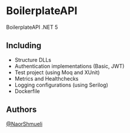 # BoilerplateAPI
BoilerplateAPI .NET 5
 
## Including

 * Structure DLLs
 * Authentication implementations (Basic, JWT)
 * Test project (using Moq and XUnit)
 * Metrics and Healthchecks
 * Logging configurations (using Serilog)
 * Dockerfile

## Authors

[@NaorShmueli](https://www.linkedin.com/in/naor-shmueli-681b06127)
 
